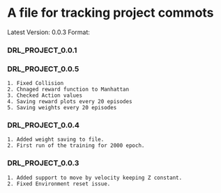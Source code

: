 #	 A file for tracking project commots
Latest Version: 0.0.3
Format: 
### DRL_PROJECT_0.0.1 ###

### DRL_PROJECT_0.0.5 ###
	1. Fixed Collision
	2. Chnaged reward function to Manhattan
	3. Checked Action values
	4. Saving reward plots every 20 episodes
	5. Saving weights every 20 episodes

### DRL_PROJECT_0.0.4 ###
	1. Added weight saving to file.
	2. First run of the training for 2000 epoch.

### DRL_PROJECT_0.0.3 ###
	1. Added support to move by velocity keeping Z constant.
	2. Fixed Environment reset issue.
